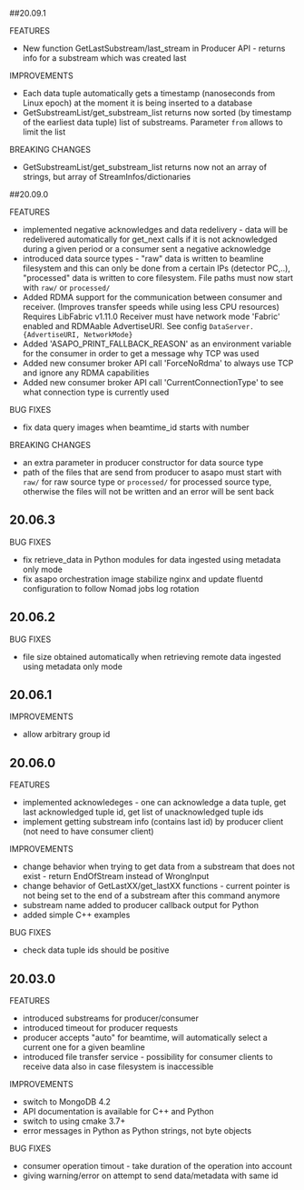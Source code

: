 ##20.09.1

FEATURES
* New function GetLastSubstream/last_stream in Producer API - returns info for a substream which was created last 

IMPROVEMENTS
* Each data tuple automatically gets a timestamp (nanoseconds from Linux epoch) at the moment it is being inserted to a database 
* GetSubstreamList/get_substream_list returns now sorted (by timestamp of the earliest data tuple) list of substreams. Parameter `from` allows to limit the list

BREAKING CHANGES
* GetSubstreamList/get_substream_list returns now not an array of strings, but array of StreamInfos/dictionaries

##20.09.0

FEATURES
* implemented negative acknowledges and data redelivery - data will be redelivered automatically for get_next calls if it is not acknowledged during a given period or a consumer sent a negative acknowledge  
* introduced data source types - "raw" data is written to beamline filesystem and this can only be done from a certain IPs (detector PC,..),
"processed" data is written to core filesystem. File paths must now start with  `raw/`  or  `processed/`
* Added RDMA support for the communication between consumer and receiver. (Improves transfer speeds while using less CPU resources)
  Requires LibFabric v1.11.0
  Receiver must have network mode 'Fabric' enabled and RDMAable AdvertiseURI. See config `DataServer.{AdvertiseURI, NetworkMode}`
* Added 'ASAPO_PRINT_FALLBACK_REASON' as an environment variable for the consumer in order to get a message why TCP was used
* Added new consumer broker API call 'ForceNoRdma' to always use TCP and ignore any RDMA capabilities
* Added new consumer broker API call 'CurrentConnectionType' to see what connection type is currently used

BUG FIXES
* fix data query images when beamtime_id starts with number 

BREAKING CHANGES
* an extra parameter in producer constructor for data source type
* path of the files that are send from producer to asapo must start with `raw/` for raw source type or `processed/` for processed source type, otherwise the files will not be written and an error will be sent back 

## 20.06.3

BUG FIXES
* fix retrieve_data in Python modules for data ingested using metadata only mode
* fix asapo orchestration image stabilize nginx and update fluentd configuration to follow Nomad jobs log rotation 

## 20.06.2

BUG FIXES
* file size obtained automatically when retrieving remote data ingested using metadata only mode

## 20.06.1

IMPROVEMENTS
* allow arbitrary group id

## 20.06.0
FEATURES
* implemented acknowledeges - one can acknowledge a data tuple, get last acknowledged tuple id, get list of unacknowledged tuple ids
* implement getting substream info (contains last id) by producer client (not need to have consumer client)

IMPROVEMENTS
* change behavior when trying to get data from a substream that does not exist - return EndOfStream instead of WrongInput
* change behavior of GetLastXX/get_lastXX functions - current pointer is not being set to the end of a substream after this command anymore
* substream name added to producer callback output for Python
* added simple C++ examples

BUG FIXES
* check data tuple ids should be positive

## 20.03.0
FEATURES
* introduced substreams for producer/consumer
* introduced timeout for producer requests
* producer accepts "auto" for beamtime, will automatically select a current one for a given beamline
* introduced file transfer service - possibility for consumer clients to receive data also in case filesystem is inaccessible

IMPROVEMENTS
* switch to MongoDB 4.2
* API documentation is available for C++ and Python
* switch to using cmake 3.7+
* error messages in Python as Python strings, not byte objects


BUG FIXES
* consumer operation timout - take duration of the operation into account
* giving warning/error on attempt to send data/metadata with same id
